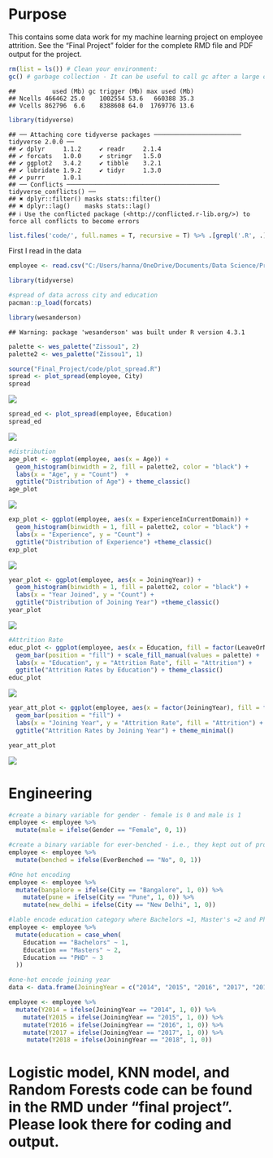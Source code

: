
# Purpose

This contains some data work for my machine learning project on employee
attrition. See the “Final Project” folder for the complete RMD file and
PDF output for the project.

``` r
rm(list = ls()) # Clean your environment:
gc() # garbage collection - It can be useful to call gc after a large object has been removed, as this may prompt R to return memory to the operating system.
```

    ##          used (Mb) gc trigger (Mb) max used (Mb)
    ## Ncells 466462 25.0    1002554 53.6   660388 35.3
    ## Vcells 862796  6.6    8388608 64.0  1769776 13.6

``` r
library(tidyverse)
```

    ## ── Attaching core tidyverse packages ──────────────────────── tidyverse 2.0.0 ──
    ## ✔ dplyr     1.1.2     ✔ readr     2.1.4
    ## ✔ forcats   1.0.0     ✔ stringr   1.5.0
    ## ✔ ggplot2   3.4.2     ✔ tibble    3.2.1
    ## ✔ lubridate 1.9.2     ✔ tidyr     1.3.0
    ## ✔ purrr     1.0.1     
    ## ── Conflicts ────────────────────────────────────────── tidyverse_conflicts() ──
    ## ✖ dplyr::filter() masks stats::filter()
    ## ✖ dplyr::lag()    masks stats::lag()
    ## ℹ Use the conflicted package (<http://conflicted.r-lib.org/>) to force all conflicts to become errors

``` r
list.files('code/', full.names = T, recursive = T) %>% .[grepl('.R', .)] %>% as.list() %>% walk(~source(.))
```

First I read in the data

``` r
employee <- read.csv("C:/Users/hanna/OneDrive/Documents/Data Science/Project/EmployeeProject/data/Employee.csv")

library(tidyverse)

#spread of data across city and education
pacman::p_load(forcats)

library(wesanderson)
```

    ## Warning: package 'wesanderson' was built under R version 4.3.1

``` r
palette <- wes_palette("Zissou1", 2)
palette2 <- wes_palette("Zissou1", 1)

source("Final_Project/code/plot_spread.R")
spread <- plot_spread(employee, City)
spread
```

![](README_files/figure-gfm/unnamed-chunk-2-1.png)<!-- -->

``` r
spread_ed <- plot_spread(employee, Education)
spread_ed
```

![](README_files/figure-gfm/unnamed-chunk-2-2.png)<!-- -->

``` r
#distribution
age_plot <- ggplot(employee, aes(x = Age)) +
  geom_histogram(binwidth = 2, fill = palette2, color = "black") +
  labs(x = "Age", y = "Count")  +
  ggtitle("Distribution of Age") + theme_classic()
age_plot
```

![](README_files/figure-gfm/unnamed-chunk-2-3.png)<!-- -->

``` r
exp_plot <- ggplot(employee, aes(x = ExperienceInCurrentDomain)) +
  geom_histogram(binwidth = 1, fill = palette2, color = "black") +
  labs(x = "Experience", y = "Count") +
  ggtitle("Distribution of Experience") +theme_classic()
exp_plot
```

![](README_files/figure-gfm/unnamed-chunk-2-4.png)<!-- -->

``` r
year_plot <- ggplot(employee, aes(x = JoiningYear)) +
  geom_histogram(binwidth = 1, fill = palette2, color = "black") +
  labs(x = "Year Joined", y = "Count") +
  ggtitle("Distribution of Joining Year") +theme_classic()
year_plot
```

![](README_files/figure-gfm/unnamed-chunk-2-5.png)<!-- -->

``` r
#Attrition Rate
educ_plot <- ggplot(employee, aes(x = Education, fill = factor(LeaveOrNot))) +
  geom_bar(position = "fill") + scale_fill_manual(values = palette) +
  labs(x = "Education", y = "Attrition Rate", fill = "Attrition") +
  ggtitle("Attrition Rates by Education") + theme_classic()
educ_plot
```

![](README_files/figure-gfm/unnamed-chunk-2-6.png)<!-- -->

``` r
year_att_plot <- ggplot(employee, aes(x = factor(JoiningYear), fill = factor(LeaveOrNot))) +
  geom_bar(position = "fill") +
  labs(x = "Joining Year", y = "Attrition Rate", fill = "Attrition") + scale_fill_manual(values = palette) +
  ggtitle("Attrition Rates by Joining Year") + theme_minimal()

year_att_plot
```

![](README_files/figure-gfm/unnamed-chunk-2-7.png)<!-- -->

# Engineering

``` r
#create a binary variable for gender - female is 0 and male is 1
employee <- employee %>%
  mutate(male = ifelse(Gender == "Female", 0, 1))

#create a binary variable for ever-benched - i.e., they kept out of projects for a month or more
employee <- employee %>%
  mutate(benched = ifelse(EverBenched == "No", 0, 1))

#One hot encoding
employee <- employee %>%
  mutate(bangalore = ifelse(City == "Bangalore", 1, 0)) %>% 
    mutate(pune = ifelse(City == "Pune", 1, 0)) %>% 
    mutate(new_delhi = ifelse(City == "New Delhi", 1, 0))

#lable encode education category where Bachelors =1, Master's =2 and PhD = 3
employee <- employee %>%
  mutate(education = case_when(
    Education == "Bachelors" ~ 1,
    Education == "Masters" ~ 2,
    Education == "PHD" ~ 3
  ))

#one-hot encode joining year
data <- data.frame(JoiningYear = c("2014", "2015", "2016", "2017", "2018"))

employee <- employee %>%
  mutate(Y2014 = ifelse(JoiningYear == "2014", 1, 0)) %>% 
    mutate(Y2015 = ifelse(JoiningYear == "2015", 1, 0)) %>% 
    mutate(Y2016 = ifelse(JoiningYear == "2016", 1, 0)) %>% 
    mutate(Y2017 = ifelse(JoiningYear == "2017", 1, 0)) %>% 
     mutate(Y2018 = ifelse(JoiningYear == "2018", 1, 0))
```

# Logistic model, KNN model, and Random Forests code can be found in the RMD under “final project”. Please look there for coding and output.
